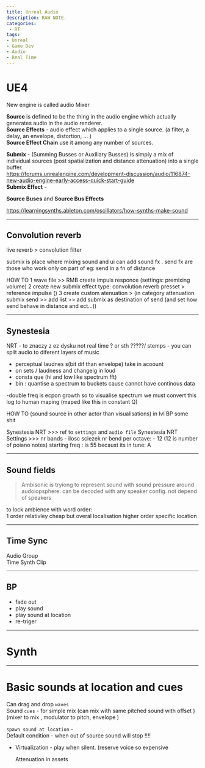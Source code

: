 ```yaml
---
title: Unreal Audio
description: RAW NOTE.
categories:
 - RT
tags:
- Unreal
- Game Dev
- Audio
- Real Time
---
```







# UE4

New engine is called audio Mixer  

**Source** is defined to be the thing in the audio engine which actually generates audio in the audio renderer.  
**Source Effects** - audio effect which applies to a single source. (a filter, a delay, an envelope, distortion,  ... )  
**Source Effect Chain**   use it among any number of sources.  

**Submix** - (Summing Busses or Auxiliary Busses) is simply a mix of individual sources (post spatialization and  distance attenuation) into a single buffer.    
https://forums.unrealengine.com/development-discussion/audio/116874-new-audio-engine-early-access-quick-start-guide  
**Submix Effect**  -  


**Source Buses** and **Source Bus Effects**  

https://learningsynths.ableton.com/oscillators/how-synths-make-sound  


------------



## Convolution reverb
live reverb > convolution filter

submix is place where mixing sound and ui can add sound fx .
send fx are those who work only on part of eg: send in a fn of distance

HOW TO
1 wave file >> RMB create impuls responce  (settings: premixing volume)
2 create new submix effect type: convolution reverb presset > reference impulse ()
3 create custom atenuation > (in category attenuation submix send >> add list >> add submix as destination of send (and set how send behave in distance and ect...))



---

## Synestesia
NRT - to znaczy z ez dysku not real time ? or sth ?????/
stemps -  you can split audio to diferent layers of music

- perceptual laudnes s(bit dif than envelope) take in acoount
- on sets / laudness and changeig in loud
- consta que (hi and low like spectrum fft)
- bin : quantise a spectrum to buckets cause cannot have continous data


-double freq is ecpon growth so to visualise spectrum we must convert this log to human maping  (maped like this in constant Q)

HOW TO
(sound source in other actor than visualisations) in lvl BP some shit

Synestesia NRT >>> ref to `settings` and `audio file`
Synestesia NRT Settings >>>
   nr bands - ilosc sciezek
   nr bend per octave: - 12 (12 is number of poiano notes)
   starting freq : is 55 becaust its in  tune: A



   ---


## Sound fields
>Ambisonic is tryiong to represent sound with sound pressure around audoiopsphere. can be decoded with any speaker config.  not depend of speakers

to lock ambience with word
order:  
1 order relativley cheap but overal localisation
higher order specific location

---


## Time Sync

Audio Group      
Time Synth Clip   

---

## BP
- fade out
- play sound
- play sound at location
- re-triger

---


# Synth

---

# Basic sounds at location and cues
Can drag and drop `waves`    
Sound `cues` - for simple mix (can mix with same pitched sound with offset )  (mixer to mix , modulator to pitch, envelope )  

`spawn sound at location` -  
Default condition - when out of source sound will stop !!!!
- Virtualization - play when silent. (reserve voice so expensive

  Attenuation in assets  
